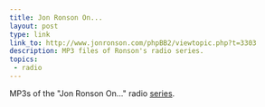 ```yaml
---
title: Jon Ronson On...
layout: post
type: link
link_to: http://www.jonronson.com/phpBB2/viewtopic.php?t=3303
description: MP3 files of Ronson's radio series.
topics:
 - radio
---
```

MP3s of the "Jon Ronson On..." radio [series][1].

[1]:http://www.bbc.co.uk/radio4/comedy/jonronson_on.shtml